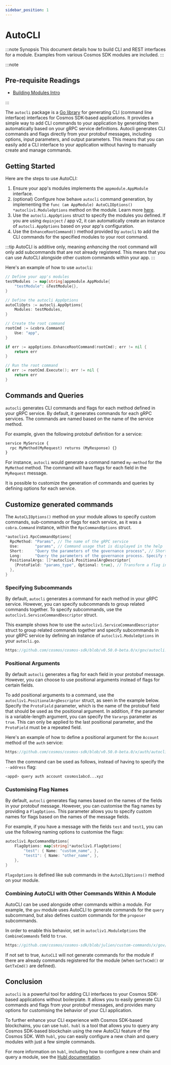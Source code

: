 ```yaml
---
sidebar_position: 1
---
```



# AutoCLI

:::note Synopsis
This document details how to build CLI and REST interfaces for a module. Examples from various Cosmos SDK modules are included.
:::

:::note

## Pre-requisite Readings

* [Building Modules Intro](./01-intro.md)

:::

The `autocli` package is a [Go library](https://pkg.go.dev/cosmossdk.io/client/v2/autocli) for generating CLI (command line interface) interfaces for Cosmos SDK-based applications. It provides a simple way to add CLI commands to your application by generating them automatically based on your gRPC service definitions. Autocli generates CLI commands and flags directly from your protobuf messages, including options, input parameters, and output parameters. This means that you can easily add a CLI interface to your application without having to manually create and manage commands.

## Getting Started

Here are the steps to use AutoCLI:

1. Ensure your app's modules implements the `appmodule.AppModule` interface.
2. (optional) Configure how behave `autocli` command generation, by implementing the `func (am AppModule) AutoCLIOptions() *autocliv1.ModuleOptions` method on the module. Learn more [here](#advanced-usage).
3. Use the `autocli.AppOptions` struct to specify the modules you defined. If you are using `depinject` / app v2, it can automatically create an instance of `autocli.AppOptions` based on your app's configuration.
4. Use the `EnhanceRootCommand()` method provided by `autocli` to add the CLI commands for the specified modules to your root command.

:::tip
AutoCLI is additive only, meaning _enhancing_ the root command will only add subcommands that are not already registered. This means that you can use AutoCLI alongside other custom commands within your app.
:::

Here's an example of how to use `autocli`:

``` go
// Define your app's modules
testModules := map[string]appmodule.AppModule{
    "testModule": &TestModule{},
}

// Define the autocli AppOptions
autoCliOpts := autocli.AppOptions{
    Modules: testModules,
}

// Create the root command
rootCmd := &cobra.Command{
    Use: "app",
}

if err := appOptions.EnhanceRootCommand(rootCmd); err != nil {
    return err
}

// Run the root command
if err := rootCmd.Execute(); err != nil {
    return err
}
```

## Commands and Queries

`autocli` generates CLI commands and flags for each method defined in your gRPC service. By default, it generates commands for each gRPC services. The commands are named based on the name of the service method.

For example, given the following protobuf definition for a service:

```protobuf
service MyService {
  rpc MyMethod(MyRequest) returns (MyResponse) {}
}
```

For instance, `autocli` would generate a command named `my-method` for the `MyMethod` method. The command will have flags for each field in the `MyRequest` message.

It is possible to customize the generation of commands and queries by defining options for each service.

## Customize generated commands

The `AutoCLIOptions()` method on your module allows to specify custom commands, sub-commands or flags for each service, as it was a `cobra.Command` instance, within the `RpcCommandOptions` struct.

```go
*autocliv1.RpcCommandOptions{
  RpcMethod: "Params", // The name of the gRPC service
  Use:       "params", // Command usage that is displayed in the help
  Short:     "Query the parameters of the governance process", // Short description of the command
  Long:      "Query the parameters of the governance process. Specify specific param types (voting|tallying|deposit) to filter results.", // Long description of the command
  PositionalArgs: []*autocliv1.PositionalArgDescriptor{
    {ProtoField: "params_type", Optional: true}, // Transform a flag into a positional argument
  },
}
```

### Specifying Subcommands

By default, `autocli` generates a command for each method in your gRPC service. However, you can specify subcommands to group related commands together. To specify subcommands, use the `autocliv1.ServiceCommandDescriptor` struct.

This example shows how to use the `autocliv1.ServiceCommandDescriptor` struct to group related commands together and specify subcommands in your gRPC service by defining an instance of `autocliv1.ModuleOptions` in your `autocli.go`.

```go reference
https://github.com/cosmos/cosmos-sdk/blob/v0.50.0-beta.0/x/gov/autocli.go#L94-L97
```

### Positional Arguments

By default `autocli` generates a flag for each field in your protobuf message. However, you can choose to use positional arguments instead of flags for certain fields.

To add positional arguments to a command, use the `autocliv1.PositionalArgDescriptor` struct, as seen in the example below. Specify the `ProtoField` parameter, which is the name of the protobuf field that should be used as the positional argument. In addition, if the parameter is a variable-length argument, you can specify the `Varargs` parameter as `true`. This can only be applied to the last positional parameter, and the `ProtoField` must be a repeated field.

Here's an example of how to define a positional argument for the `Account` method of the `auth` service:

```go reference
https://github.com/cosmos/cosmos-sdk/blob/v0.50.0-beta.0/x/auth/autocli.go#L25-L30
```

Then the command can be used as follows, instead of having to specify the `--address` flag:

```bash
<appd> query auth account cosmos1abcd...xyz
```

### Customising Flag Names

By default, `autocli` generates flag names based on the names of the fields in your protobuf message. However, you can customise the flag names by providing a `FlagOptions`. This parameter allows you to specify custom names for flags based on the names of the message fields.

For example, if you have a message with the fields `test` and `test1`, you can use the following naming options to customise the flags:

``` go
autocliv1.RpcCommandOptions{ 
    FlagOptions: map[string]*autocliv1.FlagOptions{ 
        "test": { Name: "custom_name", }, 
        "test1": { Name: "other_name", }, 
    }, 
}
```

`FlagsOptions` is defined like sub commands in the `AutoCLIOptions()` method on your module.

### Combining AutoCLI with Other Commands Within A Module

AutoCLI can be used alongside other commands within a module. For example, the `gov` module uses AutoCLI to generate commands for the `query` subcommand, but also defines custom commands for the `proposer` subcommands.

In order to enable this behavior, set in `autocliv1.ModuleOptions` the `CombineCommands` field to `true`.

```go reference
https://github.com/cosmos/cosmos-sdk/blob/julien/custom-commands/x/gov/autocli.go#L98
```

If not set to true, `AutoCLI` will not generate commands for the module if there are already commands registered for the module (when `GetTxCmd()` or `GetTxCmd()` are defined).

## Conclusion

`autocli` is a powerful tool for adding CLI interfaces to your Cosmos SDK-based applications without boilerplate. It allows you to easily generate CLI commands and flags from your protobuf messages, and provides many options for customising the behavior of your CLI application.

To further enhance your CLI experience with Cosmos SDK-based blockchains, you can use `hubl`. `hubl` is a tool that allows you to query any Cosmos SDK-based blockchain using the new AutoCLI feature of the Cosmos SDK. With `hubl`, you can easily configure a new chain and query modules with just a few simple commands.

For more information on `hubl`, including how to configure a new chain and query a module, see the [Hubl documentation](https://docs.cosmos.network/main/tooling/hubl).
